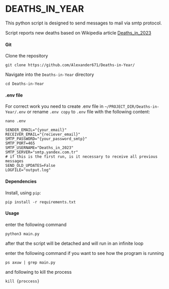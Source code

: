 # DEATHS_IN_YEAR
This python script is designed to send messages to mail via smtp protocol. <p>
Script reports new deaths based on Wikipedia article [Deaths_in_2023](https://en.wikipedia.org/wiki/Deaths_in_2023)
#### Git

Clone the repository
```
git clone https://github.com/Alexander671/Deaths-in-Year/
```

Navigate into the `Deaths-in-Year` directory
```
cd Deaths-in-Year
```

#### .env file

For correct work you need to create .env file in `~/PROJECT_DIR/Deaths-in-Year/.env` or rename `.env copy` to `.env` file
with the following content:

```
nano .env 
```

```
SENDER_EMAIL="{your_email}"
RECEIVER_EMAIL="{reciever_email}"
SMTP_PASSWORD="{your_password_smtp}"
SMTP_PORT=465
SMTP_USERNAME="Deaths_in_2023"
SMTP_SERVER="smtp.yandex.com.tr"
# if this is the first run, is it necessary to receive all previous messages
SEND_OLD_UPDATES=False
LOGFILE="output.log"
```

#### Dependencies

Install, using `pip`:

```
pip install -r requirements.txt
```


#### Usage
enter the following command
```
python3 main.py
```
after that the script will be detached and will run in an infinite loop <p>
enter the following command if you want to see how the program is running
```
ps axuw | grep main.py
```

and following to kill the process
```
kill {proccess}
```


